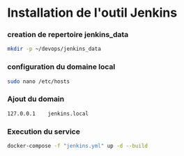 # Installation de l'outil Jenkins

### creation de repertoire jenkins_data

```bash
mkdir -p ~/devops/jenkins_data
```

### configuration du domaine local

```bash
sudo nano /etc/hosts
```

### Ajout du domain

```bash
127.0.0.1    jenkins.local
```

### Execution du service

```bash
docker-compose -f "jenkins.yml" up -d --build
```
